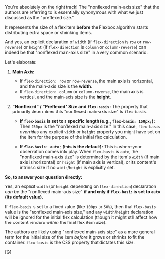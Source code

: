 You're absolutely on the right track! The "nonflexed main-axis size" that the authors are referring to is essentially synonymous with what we just discussed as the "preflexed size."

It represents the size of a flex item **before** the Flexbox algorithm starts distributing extra space or shrinking items.

And yes, an explicit declaration of `width` (if `flex-direction` is `row` or `row-reverse`) or `height` (if `flex-direction` is `column` or `column-reverse`) can indeed be that "nonflexed main-axis size" in a very common scenario.

Let's elaborate:

1.  **Main Axis:**
    * If `flex-direction: row` or `row-reverse`, the main axis is horizontal, and the main-axis size is the **width**.
    * If `flex-direction: column` or `column-reverse`, the main axis is vertical, and the main-axis size is the **height**.

2.  **"Nonflexed" / "Preflexed" Size and `flex-basis`:**
    The property that primarily determines this "nonflexed main-axis size" is `flex-basis`.

    * **If `flex-basis` is set to a specific length (e.g., `flex-basis: 150px;`):**
        Then `150px` is the "nonflexed main-axis size." In this case, `flex-basis` *overrides* any explicit `width` or `height` property you might have set on the item for the purpose of the initial flex calculation.

    * **If `flex-basis: auto;` (this is the default):**
        This is where your observation comes into play. When `flex-basis` is `auto`, the "nonflexed main-axis size" is determined by the item's `width` (if main axis is horizontal) or `height` (if main axis is vertical), or its content's intrinsic size if no `width`/`height` is explicitly set.

**So, to answer your question directly:**

Yes, an explicit `width` (or `height` depending on `flex-direction`) declaration *can be* the "nonflexed main-axis size" **if and only if `flex-basis` is set to `auto` (its default value).**

If `flex-basis` is set to a fixed value (like `100px` or `50%`), then that `flex-basis` value is the "nonflexed main-axis size," and any `width`/`height` declaration will be ignored for the initial flex calculation (though it might still affect how the content renders *within* the final flex item size).

The authors are likely using "nonflexed main-axis size" as a more general term for the initial size of the item *before* it grows or shrinks to fit the container. `flex-basis` is the CSS property that dictates this size.

[G]
